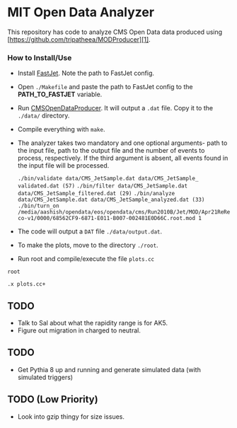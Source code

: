 # MIT Open Data Analyzer

This repository has code to analyze CMS Open Data data produced using [https://github.com/tripatheea/MODProducer][1].

### How to Install/Use
 - Install [FastJet][2]. Note the path to FastJet config. 
 - Open `./Makefile` and paste the path to FastJet config to the **PATH\_TO\_FASTJET** variable.
 - Run [CMSOpenDataProducer][3]. It will output a `.dat` file. Copy it to the `./data/` directory.
 - Compile everything with `make`.
 - The analyzer takes two mandatory and one optional arguments- path to the input file, path to the output file and the number of events to process, respectively. If the third argument is absent, all events found in the input file will be processed.

   ``./bin/validate data/CMS_JetSample.dat data/CMS_JetSample_ validated.dat (57)``
   ``./bin/filter data/CMS_JetSample.dat data/CMS_JetSample_filtered.dat (29)``
   ``./bin/analyze data/CMS_JetSample.dat data/CMS_JetSample_analyzed.dat (33)``
   ``./bin/turn_on /media/aashish/opendata/eos/opendata/cms/Run2010B/Jet/MOD/Apr21ReReco-v1/0000/68562CF9-6871-E011-B007-002481E0D66C.root.mod 1``

 - The code will output a `DAT` file `./data/output.dat`.
 - To make the plots, move to the directory `./root`.
 - Run root and compile/execute the file `plots.cc`

  ``root ``

  ``.x plots.cc+`` 

## TODO
- Talk to Sal about what the rapidity range is for AK5.
- Figure out migration in charged to neutral.

## TODO
- Get Pythia 8 up and running and generate simulated data (with simulated triggers)

## TODO (Low Priority)
- Look into gzip thingy for size issues.


[1]: https://github.com/tripatheea/MODProducer
[2]: http://www.fastjet.fr/
[3]: https://github.com/tripatheea/MODProducer
